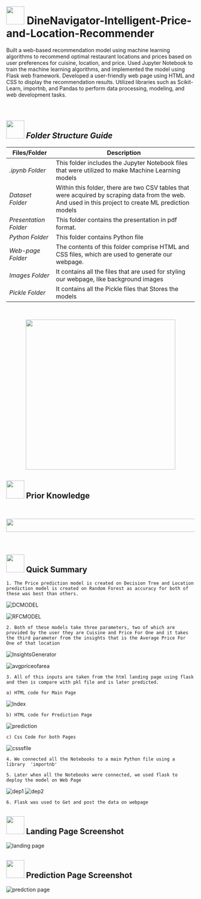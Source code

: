 # <img src=https://user-images.githubusercontent.com/122404051/235878740-0f447969-b786-41de-93ca-a4528a4db470.gif width="48" height="48" >  DineNavigator-Intelligent-Price-and-Location-Recommender
Built a web-based recommendation model using machine learning algorithms to recommend optimal restaurant locations and prices based on user preferences for cuisine, location, and price.
Used Jupyter Notebook to train the machine learning algorithms, and implemented the model using Flask web framework.
Developed a user-friendly web page using HTML and CSS to display the recommendation results.
Utilized libraries such as Scikit-Learn, importnb, and Pandas to perform data processing, modeling, and web development tasks.

<br>

##  <img src="https://user-images.githubusercontent.com/106439762/181935629-b3c47bd3-77fb-4431-a11c-ff8ba0942b63.gif" width="48" height="48"> *Folder Structure Guide*

| Files/Folder| Description |
| ------------- | ------------- |
| *.ipynb Folder* | This folder includes the Jupyter Notebook files that were utilized to make Machine Learning models  |
| *Dataset Folder* | Within this folder, there are two CSV tables that were acquired by scraping data from the web. And used in this project to create ML prediction models  |
| *Presentation Folder* | This folder contains the presentation in pdf format.  |
| *Python Folder* | This folder contains Python file |
| *Web-page Folder* | The contents of this folder comprise HTML and CSS files, which are used to generate our webpage. |
| *Images Folder* | It contains all the files that are used for styling our webpage, like background images |
| *Pickle Folder* | It contains all the Pickle files that Stores the models |

<br>
<p align="center"><img src="https://user-images.githubusercontent.com/122404051/235923506-3e8b5280-f760-44d3-af9b-9da55946b26a.gif"
 width="400" ></p>
 
 ##  <img src=https://user-images.githubusercontent.com/106439762/178803205-47a08ce7-2187-4f96-b301-a2b68690619a.gif width="48" height="48" > Prior Knowledge <br>
<br>
<p align="center"><a><img src="https://user-images.githubusercontent.com/122404051/235928491-09398424-2c7c-45f8-a0d5-f452320d015c.jpg" width="1050" height="35"></a></p>


<br>

## <img src=https://user-images.githubusercontent.com/106439762/178804195-d9db61fb-b2cf-4c8f-bfc3-214cfe0f534c.gif width="48" height="48" > Quick Summary

    1. The Price prediction model is created on Decision Tree and Location prediction model is created on Random Forest as accuracy for both of these was best than others.
  ![DCMODEL](https://github.com/harshp1801/AutoInsights-Used-Car-Analysis-Dashboard/assets/128036066/fcc1a30b-5bff-4f8d-9cff-596d82ff9cc6)
	
  ![RFCMODEL](https://github.com/harshp1801/AutoInsights-Used-Car-Analysis-Dashboard/assets/128036066/f9dbe100-b85f-40df-a5a1-1ecfb8b93661)

    2. Both of these models take three parameters, two of which are provided by the user they are Cuisine and Price For One and it takes the third parameter from the insights that is the Average Price For One of that location
  
  ![InsightsGenerator](https://github.com/harshp1801/AutoInsights-Used-Car-Analysis-Dashboard/assets/128036066/8a7d01ec-6bc1-432f-8ac6-be2234914ac5)
  
  ![avgpriceofarea](https://github.com/harshp1801/Recommender/assets/128036066/3d2a8528-156e-430c-9424-5cf41f623f6b.png)
  
    
    3. All of this inputs are taken from the html landing page using flask and then is compare with pkl file and is later predicted.
  
  	a) HTML code for Main Page
  
  ![Index](https://github.com/harshp1801/Used-Car-Analysis-Dashboard/assets/128036066/2bd02ac6-d244-4ea2-aa3b-a9852c35dc21)

  	b) HTML code for Prediction Page
  
  ![prediction](https://github.com/harshp1801/Used-Car-Analysis-Dashboard/assets/128036066/49670034-ce6c-412d-9d07-9e911bd94e34)
  	
	c) Css Code For both Pages
  
  ![csssfile](https://github.com/harshp1801/Recommender/assets/128036066/63cc22df-03f3-4bbb-8591-bc6bbd3c8eec) 
  
    4. We connected all the Notebooks to a main Python file using a library  'importnb'
    
    5. Later when all the Notebooks were connected, we used flask to deploy the model on Web Page
    
   ![dep1](https://github.com/harshp1801/Recommender/assets/128036066/458dd813-8c00-4381-9206-652983b01aac)
   ![dep2](https://github.com/harshp1801/Recommender/assets/128036066/84af5783-666e-4182-9267-eda8696dc619)
    
    6. Flask was used to Get and post the data on webpage
	
## <img src="https://user-images.githubusercontent.com/122404051/235936187-301b427a-9f69-4c72-8d3e-e289a50c3a59.png" width="48" height="48"/> Landing Page Screenshot
![landing page](https://user-images.githubusercontent.com/122404051/235935721-faca695c-97ea-4591-a633-ee1bfd2a052b.jpg)

## <img src="https://user-images.githubusercontent.com/122404051/235936187-301b427a-9f69-4c72-8d3e-e289a50c3a59.png" width="48" height="48"/> Prediction Page Screenshot
![predction page](https://user-images.githubusercontent.com/122404051/235935916-78179f03-339e-49db-814e-a185e5cd3a2d.jpeg)
